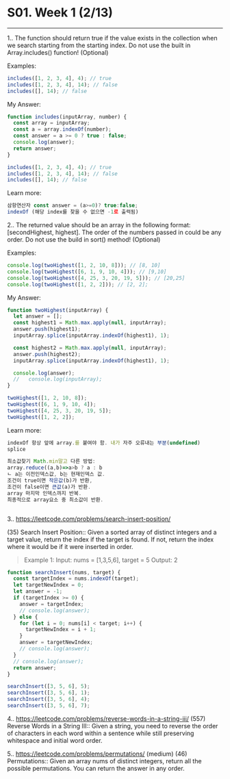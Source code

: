 # S01. Week 1 (2/13)

---

1.. The function should return true if the value exists in the collection when we search starting from the starting index. Do not use the built in Array.includes() function! (Optional)

Examples:

```js
includes([1, 2, 3, 4], 4); // true
includes([1, 2, 3, 4], 14); // false
includes([], 14); // false
```

My Answer:

```js
function includes(inputArray, number) {
  const array = inputArray;
  const a = array.indexOf(number);
  const answer = a >= 0 ? true : false;
  console.log(answer);
  return answer;
}

includes([1, 2, 3, 4], 4); // true
includes([1, 2, 3, 4], 14); // false
includes([], 14); // false
```

Learn more:

```js
삼항연산자 const answer = (a>=0)? true:false;
indexOf (해당 index를 찾을 수 없으면 -1로 출력됨)

```

2.. The returned value should be an array in the following format: [secondHighest, highest]. The order of the numbers passed in could be any order. Do not use the build in sort() method! (Optional)

Examples:

```js
console.log(twoHighest([1, 2, 10, 8])); // [8, 10]
console.log(twoHighest([6, 1, 9, 10, 4])); // [9,10]
console.log(twoHighest([4, 25, 3, 20, 19, 5])); // [20,25]
console.log(twoHighest([1, 2, 2])); // [2, 2];
```

My Answer:

```js
function twoHighest(inputArray) {
  let answer = [];
  const highest1 = Math.max.apply(null, inputArray);
  answer.push(highest1);
  inputArray.splice(inputArray.indexOf(highest1), 1);

  const highest2 = Math.max.apply(null, inputArray);
  answer.push(highest2);
  inputArray.splice(inputArray.indexOf(highest1), 1);

  console.log(answer);
  //   console.log(inputArray);
}

twoHighest([1, 2, 10, 8]);
twoHighest([6, 1, 9, 10, 4]);
twoHighest([4, 25, 3, 20, 19, 5]);
twoHighest([1, 2, 2]);
```

Learn more:

```js
indexOf 항상 앞에 array.를 붙여야 함. 내가 자주 오류내는 부분(undefined)
splice

최소값찾기 Math.min말고 다른 방법:
array.reduce((a,b)=>a>b ? a : b
ㄴ a는 이전인덱스값, b는 현재인덱스 값.
조건이 true이면 작은값(b)가 반환,
조건이 false이면 큰값(a)가 반환.
array 마지막 인덱스까지 반복.
최종적으로 array요소 중 최소값이 반환.



```

3.. https://leetcode.com/problems/search-insert-position/

(35) Search Insert Position:: Given a sorted array of distinct integers and a target value, return the index if the target is found. If not, return the index where it would be if it were inserted in order.

> Example 1:
> Input: nums = [1,3,5,6], target = 5
> Output: 2

```js
function searchInsert(nums, target) {
  const targetIndex = nums.indexOf(target);
  let targetNewIndex = 0;
  let answer = -1;
  if (targetIndex >= 0) {
    answer = targetIndex;
    // console.log(answer);
  } else {
    for (let i = 0; nums[i] < target; i++) {
      targetNewIndex = i + 1;
    }
    answer = targetNewIndex;
    // console.log(answer);
  }
  // console.log(answer);
  return answer;
}

searchInsert([3, 5, 6], 5);
searchInsert([3, 5, 6], 1);
searchInsert([3, 5, 6], 4);
searchInsert([3, 5, 6], 7);
```

4.. https://leetcode.com/problems/reverse-words-in-a-string-iii/
(557) Reverse Words in a String III::
Given a string, you need to reverse the order of characters in each word within a sentence while still preserving whitespace and initial word order.

5.. https://leetcode.com/problems/permutations/ (medium)
(46) Permutations:: Given an array nums of distinct integers, return all the possible permutations. You can return the answer in any order.
